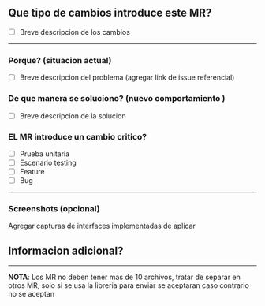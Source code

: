 ## Que tipo de cambios introduce este MR?
- [ ] Breve descripcion de los cambios
---
### Porque? (situacion actual)
- [ ] Breve descripcion del problema (agregar link de issue referencial)
### De que manera se soluciono? (nuevo comportamiento )
- [ ] Breve descripcion de la solucion
### EL MR introduce un cambio critico?
- [ ] Prueba unitaria
- [ ] Escenario testing
- [ ] Feature
- [ ] Bug
---
### Screenshots (opcional)
Agregar capturas de interfaces implementadas de aplicar
## Informacion adicional?

------------
**NOTA**: Los MR no deben tener mas de 10 archivos, tratar de separar en otros MR, solo si se usa la libreria para enviar se aceptaran caso contrario no se aceptan

